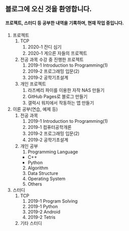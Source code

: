 ﻿---
layout: default
---

## 블로그에 오신 것을 환영합니다.
#### 프로젝트, 스터디 등 공부한 내역을 기록하며, 현재 작업 중입니다.

1. 프로젝트
    1. TCP
        1. 2020-1 잔디 심기
        2. 2020-1 게으른 자들의 프로젝트
    2. 전공 과목 수강 중 진행한 프로젝트
        1. 2019-1 Introduction to Programming(1)
        2. 2019-2 프로그래밍 입문(2)
        3. 2019-2 공학기초설계
    3. 개인 프로젝트
        1. 라즈베리 파이를 이용한 자작 NAS 만들기
        2. GitHub Pages로 블로그 만들기
        3. 갤럭시 워치에서 작동하는 앱 만들기
2. 이론 공부(연습, 예제 등)
    1. 전공 과목
        1. 2019-1 Introduction to Programming(1)
        2. 2019-1 컴퓨터공학개론
        3. 2019-2 프로그래밍 입문(2)
        4. 2019-2 공학기초설계
    2. 개인 공부
        1. Programming Language
          * C++
          * Python
        2. Algorithm
        3. Data Structure
        4. Operating System
        5. Others
3. 스터디
    1. TCP
        1. 2019-1 Program Solving
        2. 2019-1 Python
        3. 2019-2 Android
        4. 2019-2 Tetris
    2. 기타 스터디
